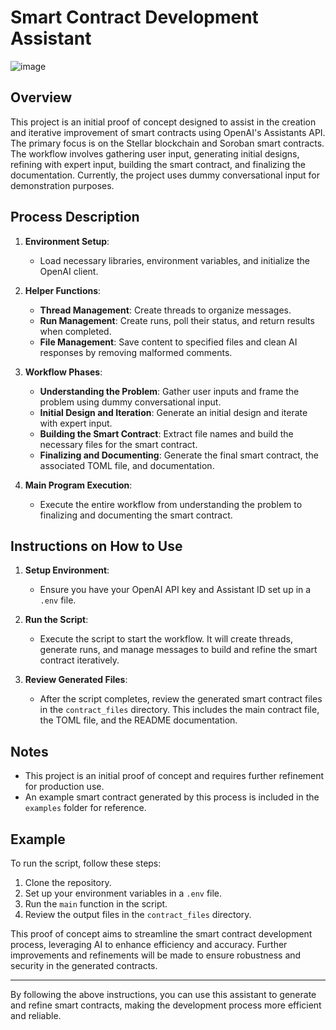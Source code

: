 # Smart Contract Development Assistant

![image](https://github.com/luisao8/Soroban-code-AIssistant/assets/74673031/21132e03-a200-4fc1-b922-3a426dbd957d)

## Overview

This project is an initial proof of concept designed to assist in the creation and iterative improvement of smart contracts using OpenAI's Assistants API. The primary focus is on the Stellar blockchain and Soroban smart contracts. The workflow involves gathering user input, generating initial designs, refining with expert input, building the smart contract, and finalizing the documentation. Currently, the project uses dummy conversational input for demonstration purposes.

## Process Description

1. **Environment Setup**: 
   - Load necessary libraries, environment variables, and initialize the OpenAI client.

2. **Helper Functions**:
   - **Thread Management**: Create threads to organize messages.
   - **Run Management**: Create runs, poll their status, and return results when completed.
   - **File Management**: Save content to specified files and clean AI responses by removing malformed comments.

3. **Workflow Phases**:
   - **Understanding the Problem**: Gather user inputs and frame the problem using dummy conversational input.
   - **Initial Design and Iteration**: Generate an initial design and iterate with expert input.
   - **Building the Smart Contract**: Extract file names and build the necessary files for the smart contract.
   - **Finalizing and Documenting**: Generate the final smart contract, the associated TOML file, and documentation.

4. **Main Program Execution**:
   - Execute the entire workflow from understanding the problem to finalizing and documenting the smart contract.

## Instructions on How to Use

1. **Setup Environment**:
   - Ensure you have your OpenAI API key and Assistant ID set up in a `.env` file.

2. **Run the Script**:
   - Execute the script to start the workflow. It will create threads, generate runs, and manage messages to build and refine the smart contract iteratively.

3. **Review Generated Files**:
   - After the script completes, review the generated smart contract files in the `contract_files` directory. This includes the main contract file, the TOML file, and the README documentation.

## Notes

- This project is an initial proof of concept and requires further refinement for production use.
- An example smart contract generated by this process is included in the `examples` folder for reference.

## Example

To run the script, follow these steps:

1. Clone the repository.
2. Set up your environment variables in a `.env` file.
3. Run the `main` function in the script.
4. Review the output files in the `contract_files` directory.

This proof of concept aims to streamline the smart contract development process, leveraging AI to enhance efficiency and accuracy. Further improvements and refinements will be made to ensure robustness and security in the generated contracts.

---

By following the above instructions, you can use this assistant to generate and refine smart contracts, making the development process more efficient and reliable.
